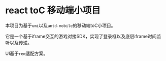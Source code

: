 # react toC 移动端小项目

本项目为基于`umi`以及`antd-mobile`的移动端toC小项目。

它是一个基于iframe交互的游戏对接SDK，实现了登录框以及底层iframe时间监听以及传递。

UI基于`rem`适配方案。
